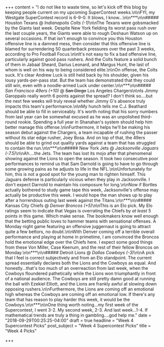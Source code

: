 +++
content = "I do not like to waste time, so let's kick off this blog by keeping people current on my upcoming SuperContest weeks.\n\nFYI, my Westgate SuperContest record is 6-9-0. It blows, I know...\n\n***\n\n##### Houston Texans @ _Indianapolis Colts (-1)_\n\nThe Texans were gobsmacked by the Giants last week. Despite New York fielding its worst pass rush over the last couple years, the Giants were able to rough Deshaun Watson up on several occasions. If that isn't enough to convince you this Houston offensive line is a damned mess, then consider that this offensive line is blamed for surrendering 50 quarterback pressures over the past 3 weeks, according to Pro Football Focus.\n\nIt's not easy to fix a bad offensive line, particularly against good pass rushers. And the Colts feature a solid bunch of them in Jabaal Sheard, Darius Leonard, and Margus Hunt, the last of whom is well on his way to being considered elite.\n\nOn offense, the Colts suck. It's clear Andrew Luck is still held back by his shoulder, given his lousy yards-per-pass stat. But the team has demonstrated that they could still win, even with a noodle-armed Luck under center.\n\n***\n\n##### _San Francisco 49ers_ _(+10)_ @ ~~San Diego~~ Los Angeles Chargers\n\nIs Jimmy Garoppalo really worth 6 points against the spread? I don't think so....but the next few weeks will truly reveal whether Jimmy G's absence truly impacts this team's performance.\n\nMy hunch tells me C.J. Beathard should be able to fill in serviceably. It's worth noting that his sorry numbers from last year can be somewhat excused as he was an unpolished third-round rookie. Spending a full year in Shanahan's system should help him better manage this offense.\n\nFurthermore, it helps he'll be making his season debut against the Chargers, a team incapable of rushing the passer without its star edge rusher, Joey Bosa. And on top of that, the 49ers should be able to grind out quality yards against a team that has struggled to contain the run.\n\n***\n\n##### New York Jets @ _Jacksonville Jaguars (-7.5)_\n\nAh....the Jets. The team has lost its mojo after that phenomenal showing against the Lions to open the season. It took two consecutive poor performances to remind us that Sam Darnold is going to have to go through some growing pains as he adjusts to life in the NFL.\n\nUnfortunately for him, this is not a good spot for the young man to righten himself. This Jaguars defense is particularly vicious when they play in Jacksonville. I don't expect Darnold to maintain his composure for long.\n\nNow if Bortles actually bothered to study game tape this week, Jacksonville's offense may actually be productive this week. I would hope the man shows up to play after a horrendous outing last week against the Titans.\n\n***\n\n##### Kansas City Chiefs @ _Denver Broncos (+5)_\n\nThis is an Elo pick. My Elo ratings seem to indicate that Vegas is overrating the Chiefs by _at least_ 5 points in this game. Which make sense. The bookmakers know well enough that the betting public loves to hammer teams with sensational offenses. A Monday night game featuring an offensive juggernaut is going to attract quite a few bettors, no doubt.\n\nWith Denver coming off a terrible overall performance and playing at home in primetime, I am convinced the Broncos hold the emotional edge over the Chiefs here. I expect some good things from these Von Miller, Case Keenum, and the rest of their fellow Broncos on Monday.\n\n***\n\n##### Detroit Lions @ _Dallas Cowboys (-3)_\n\nA pick that I feel is correct subjectively and from an Elo standpoint. The current spread essentially declares both the Lions and the Cowboys as equal. And honestly...that's too much of an overreaction from last week, when the Cowboys floundered pathetically while the Lions won triumphantly in front of a national audience. The Cowboys are still pretty damn good at running the ball with Ezekiel Elliott, and the Lions are frankly awful at slowing down opposing rushers.\n\nFurthermore, the Lions are coming off an emotional high whereas the Cowboys are coming off an emotional low. If there's any team that has reason to play harder this week, it would be the Cowboys.\n\n***\n\nOne thing worth noting...my first week of the Supercontest, I went 3-2. My second week, 2-3. And last week...1-4. If mathematical trends are truly a thing in gambling....god help me."
date = "2018-09-29T00:25:25-04:00"
draft = true
headline = "Week 4 Supercontest Picks"
post_subject = "Week 4 Supercontest Picks"
title = "Week 4 Picks"

+++
